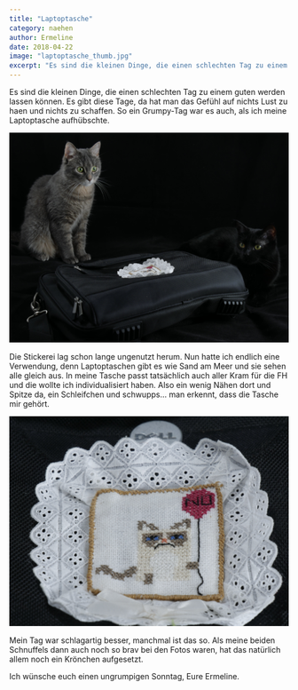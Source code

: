 ```yaml
---
title: "Laptoptasche"
category: naehen
author: Ermeline
date: 2018-04-22
image: "laptoptasche_thumb.jpg"
excerpt: "Es sind die kleinen Dinge, die einen schlechten Tag zu einem guten werden lassen können."
---
```

Es sind die kleinen Dinge, die einen schlechten Tag zu einem guten werden lassen können. Es gibt diese Tage, da hat man das Gefühl auf nichts Lust zu haen und nichts zu schaffen. So ein Grumpy-Tag war es auch, als ich meine Laptoptasche aufhübschte. 

![Shubia und Jemima können sooo lieb sein](_1080630.JPG)

Die Stickerei lag schon lange ungenutzt herum. Nun hatte ich endlich eine Verwendung, denn Laptoptaschen gibt es wie Sand am Meer und sie sehen alle gleich aus. In meine Tasche passt tatsächlich auch aller Kram für die FH und die wollte ich individualisiert haben. Also ein wenig Nähen dort und Spitze da, ein Schleifchen und schwupps... man erkennt, dass die Tasche mir gehört.

![Grumpy-cat](_1080634.JPG)

Mein Tag war schlagartig besser, manchmal ist das so. Als meine beiden Schnuffels dann auch noch so brav bei den Fotos waren, hat das natürlich allem noch ein Krönchen aufgesetzt.

Ich wünsche euch einen ungrumpigen Sonntag, Eure Ermeline.

